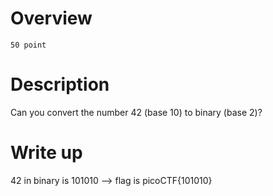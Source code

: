 # Overview #
`50 point`

# Description #
Can you convert the number 42 (base 10) to binary (base 2)?

# Write up #
42 in binary is 101010 --> flag is picoCTF{101010}
